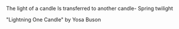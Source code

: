 The light of a candle
Is transferred to another candle-
Spring twilight

"Lightning One Candle" by Yosa Buson
